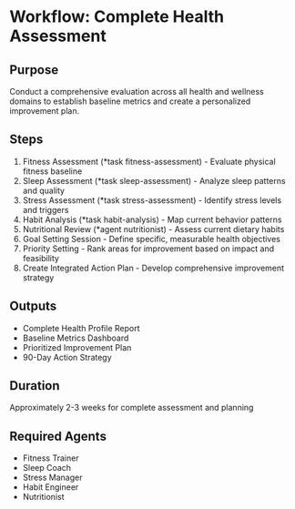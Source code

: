 # Workflow: Complete Health Assessment

## Purpose
Conduct a comprehensive evaluation across all health and wellness domains to establish baseline metrics and create a personalized improvement plan.

## Steps
1. Fitness Assessment (*task fitness-assessment) - Evaluate physical fitness baseline
2. Sleep Assessment (*task sleep-assessment) - Analyze sleep patterns and quality
3. Stress Assessment (*task stress-assessment) - Identify stress levels and triggers  
4. Habit Analysis (*task habit-analysis) - Map current behavior patterns
5. Nutritional Review (*agent nutritionist) - Assess current dietary habits
6. Goal Setting Session - Define specific, measurable health objectives
7. Priority Setting - Rank areas for improvement based on impact and feasibility
8. Create Integrated Action Plan - Develop comprehensive improvement strategy

## Outputs
- Complete Health Profile Report
- Baseline Metrics Dashboard
- Prioritized Improvement Plan
- 90-Day Action Strategy

## Duration
Approximately 2-3 weeks for complete assessment and planning

## Required Agents
- Fitness Trainer
- Sleep Coach  
- Stress Manager
- Habit Engineer
- Nutritionist 
